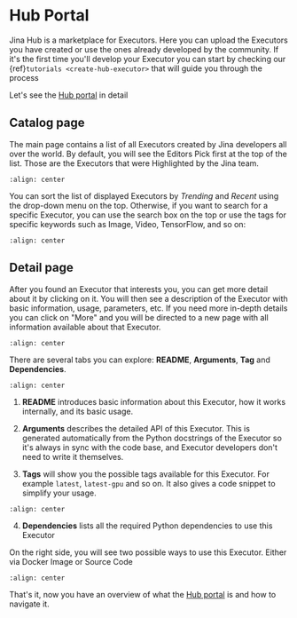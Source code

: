 # Hub Portal

Jina Hub is a marketplace for Executors. Here you can upload the Executors you have created or use the ones already developed by the community. If it's the first time you'll develop your Executor you can start by checking our {ref}`tutorials <create-hub-executor>` that will guide you through the process
 
Let's see the [Hub portal](https://hub.jina.ai) in detail

## Catalog page

The main page contains a list of all Executors created by Jina developers all over the world. By default, you will see the Editors Pick first at the top of the list. Those are the Executors that were Highlighted by the Jina team. 

```{figure} ../../../../.github/hub-website-list.png
:align: center
```

You can sort the list of displayed Executors by *Trending* and *Recent* using the drop-down menu on the top. Otherwise, if you want to search for a specific Executor, you can use the search box on the top or use the tags for specific keywords such as Image, Video, TensorFlow, and so on:

```{figure} ../../../../.github/hub-website-search-2.png
:align: center
```

## Detail page

After you found an Executor that interests you, you can get more detail about it by clicking on it. You will then see a description of the Executor with basic information, usage, parameters, etc. If you need more in-depth details you can click on "More" and you will be directed to a new page with all information available about that Executor. 

```{figure} ../../../../.github/hub-website-detail.png
:align: center
```

There are several tabs you can explore: **README**, **Arguments**, **Tag** and **Dependencies**.

```{figure} ../../../../.github/hub-website-detail-arguments.png
:align: center
```

1. **README** introduces basic information about this Executor, how it works internally, and its basic usage.

2. **Arguments** describes the detailed API of this Executor. This is generated automatically from the Python docstrings of the Executor so it's always in sync with the code base, and Executor developers don't need to write it themselves.

3. **Tags** will show you the possible tags available for this Executor. For example `latest`, `latest-gpu` and so on. It also gives a code snippet to simplify your usage.

```{figure} ../../../../.github/hub-website-detail-tag.png
:align: center
```

4. **Dependencies** lists all the required Python dependencies to use this Executor

On the right side, you will see two possible ways to use this Executor. Either via Docker Image or Source Code

```{figure} ../../../../.github/hub-website-usage.png
:align: center
```

That's it, now you have an overview of what the [Hub portal](https://hub.jina.ai) is and how to navigate it. 